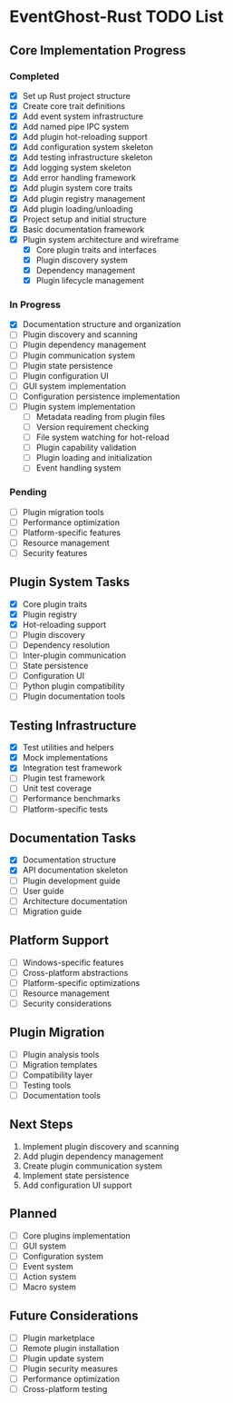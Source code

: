 # EventGhost-Rust TODO List

## Core Implementation Progress

### Completed
- [X] Set up Rust project structure
- [X] Create core trait definitions
- [X] Add event system infrastructure
- [X] Add named pipe IPC system
- [X] Add plugin hot-reloading support
- [X] Add configuration system skeleton
- [X] Add testing infrastructure skeleton
- [X] Add logging system skeleton
- [X] Add error handling framework
- [X] Add plugin system core traits
- [X] Add plugin registry management
- [X] Add plugin loading/unloading
- [x] Project setup and initial structure
- [x] Basic documentation framework
- [x] Plugin system architecture and wireframe
  - [x] Core plugin traits and interfaces
  - [x] Plugin discovery system
  - [x] Dependency management
  - [x] Plugin lifecycle management

### In Progress
- [X] Documentation structure and organization
- [ ] Plugin discovery and scanning
- [ ] Plugin dependency management
- [ ] Plugin communication system
- [ ] Plugin state persistence
- [ ] Plugin configuration UI
- [ ] GUI system implementation
- [ ] Configuration persistence implementation
- [ ] Plugin system implementation
  - [ ] Metadata reading from plugin files
  - [ ] Version requirement checking
  - [ ] File system watching for hot-reload
  - [ ] Plugin capability validation
  - [ ] Plugin loading and initialization
  - [ ] Event handling system

### Pending
- [ ] Plugin migration tools
- [ ] Performance optimization
- [ ] Platform-specific features
- [ ] Resource management
- [ ] Security features

## Plugin System Tasks
- [X] Core plugin traits
- [X] Plugin registry
- [X] Hot-reloading support
- [ ] Plugin discovery
- [ ] Dependency resolution
- [ ] Inter-plugin communication
- [ ] State persistence
- [ ] Configuration UI
- [ ] Python plugin compatibility
- [ ] Plugin documentation tools

## Testing Infrastructure
- [X] Test utilities and helpers
- [X] Mock implementations
- [X] Integration test framework
- [ ] Plugin test framework
- [ ] Unit test coverage
- [ ] Performance benchmarks
- [ ] Platform-specific tests

## Documentation Tasks
- [X] Documentation structure
- [X] API documentation skeleton
- [ ] Plugin development guide
- [ ] User guide
- [ ] Architecture documentation
- [ ] Migration guide

## Platform Support
- [ ] Windows-specific features
- [ ] Cross-platform abstractions
- [ ] Platform-specific optimizations
- [ ] Resource management
- [ ] Security considerations

## Plugin Migration
- [ ] Plugin analysis tools
- [ ] Migration templates
- [ ] Compatibility layer
- [ ] Testing tools
- [ ] Documentation tools

## Next Steps
1. Implement plugin discovery and scanning
2. Add plugin dependency management
3. Create plugin communication system
4. Implement state persistence
5. Add configuration UI support

## Planned
- [ ] Core plugins implementation
- [ ] GUI system
- [ ] Configuration system
- [ ] Event system
- [ ] Action system
- [ ] Macro system

## Future Considerations
- [ ] Plugin marketplace
- [ ] Remote plugin installation
- [ ] Plugin update system
- [ ] Plugin security measures
- [ ] Performance optimization
- [ ] Cross-platform testing
